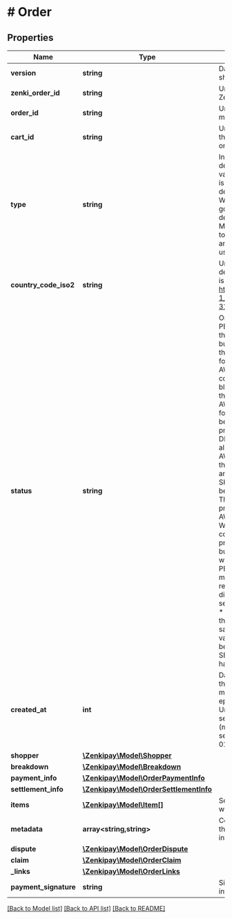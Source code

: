 # # Order

## Properties

Name | Type | Description | Notes
------------ | ------------- | ------------- | -------------
**version** | **string** | Data model version, its current value should be v1.0.0. |
**zenki_order_id** | **string** | Unique order identifier generated by Zenkipay. |
**order_id** | **string** | Unique order identifier generated by the merchant. | [optional]
**cart_id** | **string** | Unique identifier of the shopping cart that allows identifying the purchase of one or more products or services. | [optional]
**type** | **string** | Indicates the model for the product delivery or service delivery.  Possible values: * WITH_CARRIER    - If a courier is going to be used for the shipment and delivery of the product or service. * WITHOUT_CARRIER - If a courier is not going to be used for the shipment and delivery of the product or service. * MIXED           - If a courier is going to be used to send part of the products or services and another part is delivered without using a courier. |
**country_code_iso2** | **string** | Unique identifier of the country, the definition of the ISO_3166-1 standard is used with 2 characters, see: https://en.wikipedia.org/wiki/ISO_3166-1_alpha-2 or https://www.iso.org/iso-3166-country-codes.html |
**status** | **string** | Order Status  Possible values: * PENDING                   - Waiting for the buyer to pay the payment order. * READY4PAY                 - The buyer has been shown the modal and the order is ready for the buyer to pay for the order with his wallet. * AWAITING_PAYMENT          - A first confirmation has been received by the blockchain network, it is waiting to have the required confirmations. * AWAITING_DELIVERY         - The payment for the product or service has already been made and the delivery of the product or service is in process. * DELIVERED_SERVICE         - The service has already been delivered. * AWAITING_SHIPMENT         - The guide for the products has already been uploaded and the shipment is in process. * SHIPPED                   - The product or service has been shipped. * SHIPMENT_ERROR            - There was a problem in the shipping process. * AWAITING_SHOPPER_APPROVAL - Waiting for approval from the buyer to confirm that they have received the product or service. * DISPUTED                  - The buyer has started a dispute process with the merchant. * PENDING_SHOPPER_RETURN    - The merchant is waiting for the buyer to return the product, as a result of the dispute. * REFUNDED                  - The product or service has been refunded to the buyer. * COMPLETED                 - The buyer confirms the receipt of the product or service satisfactorily and the exchange of the value of the sale to stable currency has been made only if applicable. * SETTLED                   - The merchant transaction has been settled. |
**created_at** | **int** | Date and time when Zenkipay received the request to create the order, in milliseconds and UTC format.  The Unix epoch (or Unix time or POSIX time or Unix timestamp) is the number of seconds elapsed since January 1, 1970 (midnight UTC/GMT), not counting leap seconds (in ISO 8601: 1970-01-01T00: 00:00Z) |
**shopper** | [**\Zenkipay\Model\Shopper**](Shopper.md) |  | [optional]
**breakdown** | [**\Zenkipay\Model\Breakdown**](Breakdown.md) |  |
**payment_info** | [**\Zenkipay\Model\OrderPaymentInfo**](OrderPaymentInfo.md) |  | [optional]
**settlement_info** | [**\Zenkipay\Model\OrderSettlementInfo**](OrderSettlementInfo.md) |  | [optional]
**items** | [**\Zenkipay\Model\Item[]**](Item.md) | Set of products or services considered within the shopping cart. |
**metadata** | **array<string,string>** | Complementary order information that the merchant requires to send and inform Zenkipay. | [optional]
**dispute** | [**\Zenkipay\Model\OrderDispute**](OrderDispute.md) |  | [optional]
**claim** | [**\Zenkipay\Model\OrderClaim**](OrderClaim.md) |  | [optional]
**_links** | [**\Zenkipay\Model\OrderLinks**](OrderLinks.md) |  | [optional]
**payment_signature** | **string** | Signature of the payment order information to display the modal. | [optional]

[[Back to Model list]](../../README.md#models) [[Back to API list]](../../README.md#endpoints) [[Back to README]](../../README.md)
